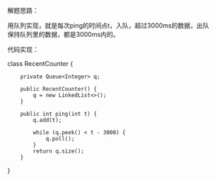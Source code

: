 解题思路：  
  
用队列实现，就是每次ping的时间点t，入队，超过3000ms的数据，出队  
保持队列里的数据，都是3000ms内的。  
  
  
代码实现：  
  
class RecentCounter {  
  
        private Queue<Integer> q;  
  
        public RecentCounter() {  
            q = new LinkedList<>();  
        }  
  
        public int ping(int t) {  
            q.add(t);  
              
            while (q.peek() < t - 3000) {  
                q.poll();  
            }  
            return q.size();  
        }  
}  
